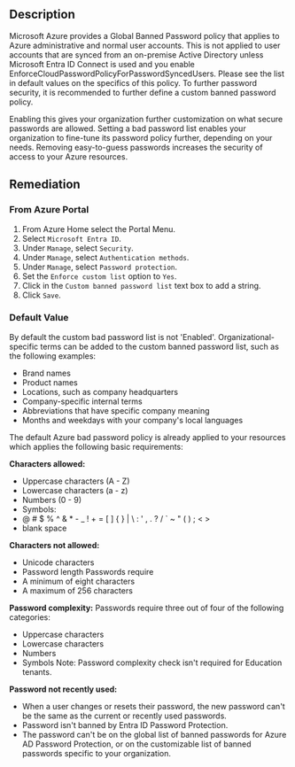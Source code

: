 ## Description

Microsoft Azure provides a Global Banned Password policy that applies to Azure administrative and normal user accounts. This is not applied to user accounts that are synced from an on-premise Active Directory unless Microsoft Entra ID Connect is used and you enable EnforceCloudPasswordPolicyForPasswordSyncedUsers.
Please see the list in default values on the specifics of this policy. To further password security, it is recommended to further define a custom banned password policy.

Enabling this gives your organization further customization on what secure passwords are allowed. Setting a bad password list enables your organization to fine-tune its password policy further, depending on your needs. Removing easy-to-guess passwords increases the security of access to your Azure resources.

## Remediation

### From Azure Portal

1. From Azure Home select the Portal Menu.
2. Select `Microsoft Entra ID`.
3. Under `Manage`, select `Security`.
4. Under `Manage`, select `Authentication methods`.
5. Under `Manage`, select `Password protection`.
6. Set the `Enforce custom list` option to `Yes`.
7. Click in the `Custom banned password list` text box to add a string.
8. Click `Save`.

### Default Value

By default the custom bad password list is not 'Enabled'.
Organizational-specific terms can be added to the custom banned password list, such as the following examples:

- Brand names
- Product names
- Locations, such as company headquarters
- Company-specific internal terms
- Abbreviations that have specific company meaning
- Months and weekdays with your company's local languages

The default Azure bad password policy is already applied to your resources which applies the following basic requirements:

**Characters allowed:** 

- Uppercase characters (A - Z)
- Lowercase characters (a - z)
- Numbers (0 - 9)
- Symbols:
- @ # $ % ^ & * - _ ! + = [ ] { } | \ : ' , . ? / ` ~ " ( ) ; < >
- blank space

**Characters not allowed:**

- Unicode characters
- Password length Passwords require
- A minimum of eight characters
- A maximum of 256 characters

**Password complexity:**
Passwords require three out of four of the following categories:
- Uppercase characters
- Lowercase characters
- Numbers
- Symbols
Note: Password complexity check isn't required for Education tenants.

**Password not recently used:**

- When a user changes or resets their password, the new password can't be the same as the current or recently used passwords.
- Password isn't banned by Entra ID Password Protection.
- The password can't be on the global list of banned passwords for Azure AD Password Protection, or on the customizable list of banned passwords specific to your organization.

